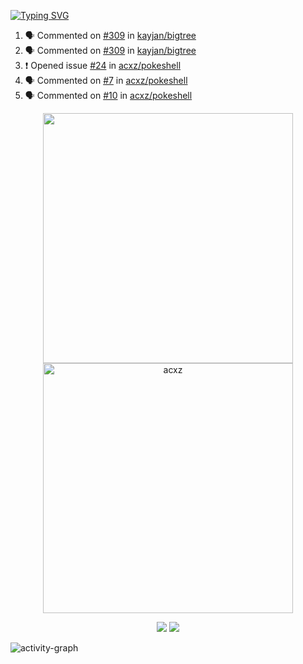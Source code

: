 [![Typing SVG](https://readme-typing-svg.herokuapp.com?size=16&color=AFFFA3&multiline=true&height=75&lines=contributing+to+robotics%2Fae%2Fml%2Fgpu;packaging+it+for+archlinux;ricer)](https://git.io/typing-svg)

<!--START_SECTION:activity-->
1. 🗣 Commented on [#309](https://github.com/kayjan/bigtree/issues/309#issuecomment-2468860379) in [kayjan/bigtree](https://github.com/kayjan/bigtree)
2. 🗣 Commented on [#309](https://github.com/kayjan/bigtree/issues/309#issuecomment-2468851449) in [kayjan/bigtree](https://github.com/kayjan/bigtree)
3. ❗ Opened issue [#24](https://github.com/acxz/pokeshell/issues/24) in [acxz/pokeshell](https://github.com/acxz/pokeshell)
4. 🗣 Commented on [#7](https://github.com/acxz/pokeshell/issues/7#issuecomment-2467052990) in [acxz/pokeshell](https://github.com/acxz/pokeshell)
5. 🗣 Commented on [#10](https://github.com/acxz/pokeshell/issues/10#issuecomment-2467035107) in [acxz/pokeshell](https://github.com/acxz/pokeshell)
<!--END_SECTION:activity-->

<p align="center">
  <img width="400em" src=https://github-readme-stats.vercel.app/api?username=acxz&include_all_commits=true&show_icons=true />
  <img width="400em" src="https://github-readme-streak-stats.herokuapp.com/?user=acxz&" alt="acxz" />
</p>

<p align="center">
  <img src=https://github-readme-stats.vercel.app/api/top-langs/?username=acxz&layout=compact />
  <img src=https://github-profile-trophy.vercel.app/?username=acxz&row=2&column=4 />
</p>

![activity-graph](https://github-readme-activity-graph.vercel.app/graph?username=acxz&bg_color=053c4a&color=ffffff&line=76c533&point=8f2fe1&area=true&hide_border=true&hide_title=true)
